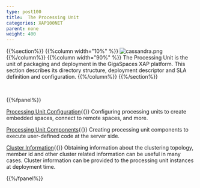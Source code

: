 ```yaml
---
type: post100
title:  The Processing Unit
categories: XAP100NET
parent: none
weight: 400
---
```




{{%section%}}
{{%column width="10%" %}}
![cassandra.png](/attachment_files/subject/pu.png)
{{%/column%}}
{{%column width="90%" %}}
The Processing Unit is the unit of packaging and deployment in the GigaSpaces XAP platform. This section describes its directory structure, deployment descriptor and SLA definition and configuration.
{{%/column%}}
{{%/section%}}

<br>

{{%fpanel%}}

[Processing Unit Configuration](./pu-config.html){{<wbr>}}
Configuring processing units to create embedded spaces, connect to remote spaces, and more.

[Processing Unit Components](./pu-components.html){{<wbr>}}
Creating processing unit components to execute user-defined code at the server side.

[Cluster Information](./obtaining-cluster-information.html){{<wbr>}}
Obtaining information about the clustering topology, member id and other cluster related information can be useful in many cases. Cluster information can be provided to the processing unit instances at deployment time.

{{%/fpanel%}}
